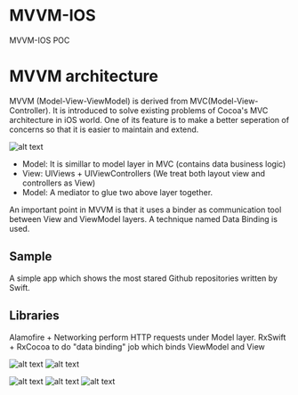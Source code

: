 # MVVM-IOS
MVVM-IOS POC

# MVVM architecture
MVVM (Model-View-ViewModel) is derived from MVC(Model-View-Controller). It is introduced to solve existing problems of Cocoa's MVC architecture in iOS world. One of its feature is to make a better seperation of concerns so that it is easier to maintain and extend.

![alt text](https://cdn-images-1.medium.com/max/1600/1*Tb8dnc4-CN8ht1Sk72-Avg.png)

 * Model: It is simillar to model layer in MVC (contains data business logic)
 * View: UIViews + UIViewControllers (We treat both layout view and controllers as View)
 * Model: A mediator to glue two above layer together.
          
An important point in MVVM is that it uses a binder as communication tool between View and ViewModel layers. A technique named Data Binding is used.

## Sample
A simple app which shows the most stared Github repositories written by Swift.

## Libraries
Alamofire + Networking perform HTTP requests under Model layer.
RxSwift + RxCocoa to do "data binding" job which binds ViewModel and View


![alt text](https://github.com/umutboz/MVVM-IOS/blob/master/MVVM%20Poc/mvvm-model.png)
![alt text](https://github.com/umutboz/MVVM-IOS/blob/master/MVVM%20Poc/mvvm-repository.png)

![alt text](https://github.com/umutboz/MVVM-IOS/blob/master/MVVM%20Poc/mvvm-viewmodel.png)
![alt text](https://github.com/umutboz/MVVM-IOS/blob/master/MVVM%20Poc/mvvm-viewcontroller1.png)
![alt text](https://github.com/umutboz/MVVM-IOS/blob/master/MVVM%20Poc/mvvm-viewcontroller2.png)
